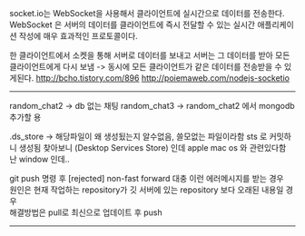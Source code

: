 socket.io는 WebSocket을 사용해서 클라이언트에 실시간으로 데이터를 전송한다.
WebSocket 은 서버의 데이터를 클라이언트에 즉시 전달할 수 있는 실시간 애플리케이션 작성에 매우 효과적인 프로토콜이다.

한 클라이언트에서 소켓을 통해 서버로 데이터를 보내고 서버는 그 데이터를 받아 모든 클라이언트에게 다시 보냄 -> 동시에 모든 클라이언트가 같은 데이터를 전송받을 수 있게된다.
http://bcho.tistory.com/896
http://poiemaweb.com/nodejs-socketio



----------------------------------------------------------------------------------------
random_chat2 -> db 없는 채팅
random_chat3 -> random_chat2 에서 mongodb 추가할 용

.ds_store -> 해당파일이 왜 생성됬는지 알수없음, 쓸모없는 파일이라함 
sts 로 커밋하니 생성됨 
찾아보니 (Desktop Services Store) 인데 apple mac os 와 관련있다함 난 window 인데.. 

git push 명령 후 [rejected] non-fast forward 대충 이런 에러메시지를 받는 경우  
원인은 현재 작업하는 repository가 깃 서버에 있는 repository 보다 오래된 내용일 경우  
해결방법은 pull로 최신으로 업데이트 후 push 

--------------------------------------------------------------------------------------------